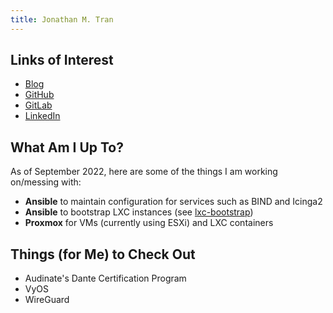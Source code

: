 ```yaml
---
title: Jonathan M. Tran
---
```


## Links of Interest

* [Blog](https://blog.jonathanmtran.com)
* [GitHub](https://www.github.com/jonathanmtran)
* [GitLab](https://gitlab.com/jonathanmtran)
* [LinkedIn](https://www.linkedin.com/in/jonathanmtran)

## What Am I Up To?

As of September 2022, here are some of the things I am working on/messing with:

* **Ansible** to maintain configuration for services such as BIND and Icinga2
* **Ansible** to bootstrap LXC instances (see [lxc-bootstrap](https://github.com/jonathanmtran/lxc-bootstrap))
* **Proxmox** for VMs (currently using ESXi) and LXC containers

## Things (for Me) to Check Out

* Audinate's Dante Certification Program
* VyOS
* WireGuard
